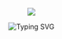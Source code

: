 <p align="center">
  <img src="https://imgur.com/a/HFyxGHh"/>
</p>

<p align="center" href="https://git.io/typing-svg"><img src="https://readme-typing-svg.demolab.com?font=Lobster&pause=5&color=282828&center=true&vCenter=true&width=435&lines=PhileasFogg3" alt="Typing SVG" />